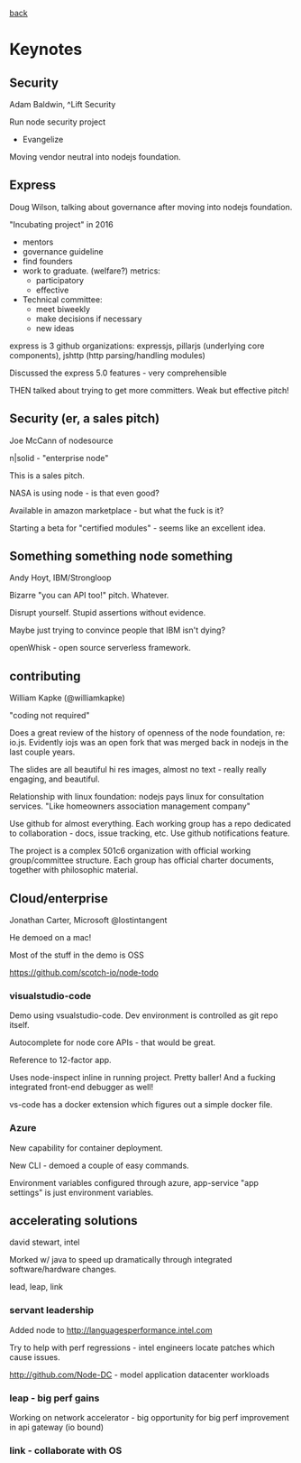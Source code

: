 [back](index)

# Keynotes

## Security
Adam Baldwin, ^Lift Security

Run node security project

* Evangelize

Moving vendor neutral into nodejs foundation.

## Express

Doug Wilson, talking about governance after moving into nodejs foundation.

"Incubating project" in 2016

* mentors
* governance guideline
* find founders
* work to graduate. (welfare?) metrics: 
  * participatory
  * effective
* Technical committee:
  * meet biweekly
  * make decisions if necessary
  * new ideas

express is 3 github organizations: expressjs, pillarjs (underlying core components), jshttp (http parsing/handling modules)

Discussed the express 5.0 features - very comprehensible

THEN talked about trying to get more committers.  Weak but effective pitch!

## Security (er, a sales pitch)

Joe McCann of nodesource

n|solid - "enterprise node"

This is a sales pitch.

NASA is using node - is that even good?

Available in amazon marketplace - but what the fuck is it?

Starting a beta for "certified modules" - seems like an excellent idea.

## Something something node something

Andy Hoyt, IBM/Strongloop

Bizarre "you can API too!" pitch.  Whatever.

Disrupt yourself.  Stupid assertions without evidence.

Maybe just trying to convince people that IBM isn't dying?

openWhisk - open source serverless framework.

## contributing

William Kapke (@williamkapke)

"coding not required"

Does a great review of the history of openness of the node foundation, re: io.js.  Evidently iojs was an open fork that was merged back in nodejs in the last couple years.

The slides are all beautiful hi res images, almost no text - really really engaging, and beautiful.

Relationship with linux foundation: nodejs pays linux for consultation services. "Like homeowners association management company"

Use github for almost everything.  Each working group has a repo dedicated to collaboration - docs, issue tracking, etc.  Use github notifications feature.

The project is a complex 501c6 organization with official working group/committee structure.  Each group has official charter documents, together with philosophic material.

## Cloud/enterprise

Jonathan Carter, Microsoft @lostintangent

He demoed on a mac!

Most of the stuff in the demo is OSS

https://github.com/scotch-io/node-todo

### visualstudio-code

Demo using vsualstudio-code.  Dev environment is controlled as git repo itself.

Autocomplete for node core APIs - that would be great.

Reference to 12-factor app.

Uses node-inspect inline in running project.  Pretty baller!  And a fucking integrated front-end debugger as well!

vs-code has a docker extension which figures out a simple docker file.

### Azure

New capability for container deployment.

New CLI - demoed a couple of easy commands.

Environment variables configured through azure, app-service "app settings" is just environment variables.

## accelerating solutions

david stewart, intel

Morked w/ java to speed up dramatically through integrated software/hardware changes.

lead, leap, link

### servant leadership

Added node to http://languagesperformance.intel.com

Try to help with perf regressions - intel engineers locate patches which cause issues.

http://github.com/Node-DC - model application datacenter workloads

### leap - big perf gains

Working on network accelerator - big opportunity for big perf improvement in api gateway (io bound)

### link - collaborate with OS


